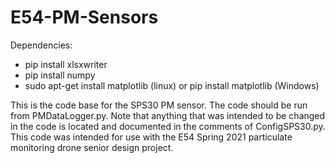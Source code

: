 # E54-PM-Sensors
Dependencies:
* pip install xlsxwriter
* pip install numpy
* sudo apt-get install matplotlib (linux) or pip install matplotlib (Windows)

This is the code base for the SPS30 PM sensor. The code should be run from PMDataLogger.py.
Note that anything that was intended to be changed in the code is located and documented in the comments
of ConfigSPS30.py. This code was intended for use with the E54 Spring 2021 particulate monitoring
drone senior design project. 
